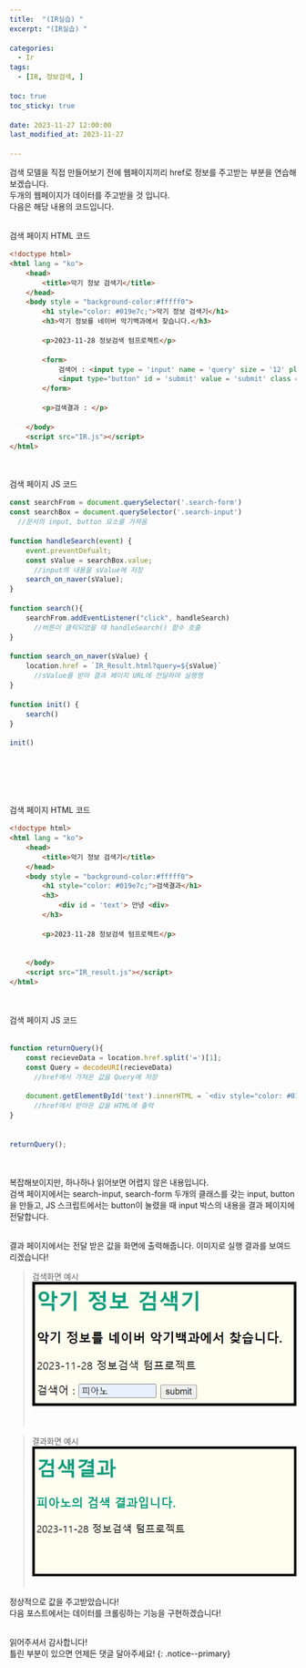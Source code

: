 ```yaml
---
title:  "(IR실습) " 
excerpt: "(IR실습) "

categories:
  - Ir
tags:
  - [IR, 정보검색, ]

toc: true
toc_sticky: true
 
date: 2023-11-27 12:00:00
last_modified_at: 2023-11-27

---
```


검색 모델을 직접 만들어보기 전에 웹페이지끼리 href로 정보를 주고받는 부분을 연습해보겠습니다.<br>
두개의 웹페이지가 데이터를 주고받을 것 입니다.<br>
다음은 해당 내용의 코드입니다.<br><br>

검색 페이지 HTML 코드
```html
<!doctype html>
<html lang = "ko"> 
    <head>
        <title>악기 정보 검색기</title>
    </head>
    <body style = "background-color:#fffff0">
        <h1 style="color: #019e7c;">악기 정보 검색기</h1>
        <h3>악기 정보를 네이버 악기백과에서 찾습니다.</h3>
        
        <p>2023-11-28 정보검색 텀프로젝트</p>

        <form>
            검색어 : <input type = 'input' name = 'query' size = '12' placeholder="검색어 입력" class = "search-input"> 
            <input type="button" id = 'submit' value = 'submit' class = "search-form">
        </form>

        <p>검색결과 : </p>
   
    </body>
    <script src="IR.js"></script>
</html>
```
<br><br>
검색 페이지 JS 코드
```javascript
const searchFrom = document.querySelector('.search-form')
const searchBox = document.querySelector('.search-input')
  //문서의 input, button 요소를 가져옴

function handleSearch(event) {
    event.preventDefualt;
    const sValue = searchBox.value;
      //input의 내용을 sValue에 저장
    search_on_naver(sValue);
}

function search(){
    searchFrom.addEventListener("click", handleSearch)
      //버튼이 클릭되었을 때 handleSearch() 함수 호출
}

function search_on_naver(sValue) {
    location.href = `IR_Result.html?query=${sValue}`
      //sValue를 받아 결과 페이지 URL에 전달하며 실행행
}

function init() {
    search()
}

init()
```
<br><br><br><br><br>
검색 페이지 HTML 코드
```html
<!doctype html>
<html lang = "ko"> 
    <head>
        <title>악기 정보 검색기</title>
    </head>
    <body style = "background-color:#fffff0">
        <h1 style="color: #019e7c;">검색결과</h1>
        <h3>
            <div id = 'text'> 안녕 <div>
        </h3>
        
        <p>2023-11-28 정보검색 텀프로젝트</p>

   
    </body>
    <script src="IR_result.js"></script>
</html>
```
<br><br>
검색 페이지 JS 코드
```javascript

function returnQuery(){
    const recieveData = location.href.split('=')[1];
    const Query = decodeURI(recieveData)
      //href에서 가져온 값을 Query에 저장

    document.getElementById('text').innerHTML = `<div style="color: #019e7c;">${Query}의 검색 결과입니다.<div>`;
      //href에서 받아온 값을 HTML에 출력
}
    

returnQuery();
```
<br><br>
복잡해보이지만, 하나하나 읽어보면 어렵지 않은 내용입니다.<br>
검색 페이지에서는 search-input, search-form 두개의 클래스를 갖는 input, button을 만들고, JS 스크립트에서는 button이 눌렸을 때 input 박스의 내용을 결과 페이지에 전달합니다.<br><br>

결과 페이지에서는 전달 받은 값을 화면에 출력해줍니다.
이미지로 실행 결과를 보여드리겠습니다!
> 검색화면 예시
>![검색화면](/assets/images/Ir/01/검색화면_.png "검색 화면 예시")<br><br><br>

>결과화면 예시
>![결과화면](/assets/images/Ir/01/결과화면_.png "결과 화면 예시")<br><br>

정상적으로 값을 주고받았습니다!<br>
다음 포스트에서는 데이터를 크롤링하는 기능을 구현하겠습니다!<br><br>


읽어주셔서 감사합니다! <br>틀린 부분이 있으면 언제든 댓글 달아주세요!
{: .notice--primary} 

